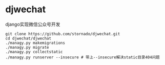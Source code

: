 # djwechat
django实现微信公众号开发


```
git clone https://github.com/stornado/djwechat.git
cd djwechat/djwechat
./managy.py makemigrations
./managy.py migrate
./managy.py collectstatic
./managy.py runserver --insecure # 带上--insecure解决static目录404问题
```
